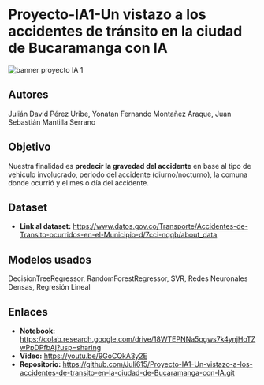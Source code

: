 # Proyecto-IA1-Un vistazo a los accidentes de tránsito en la ciudad de Bucaramanga con IA

![banner proyecto IA 1](https://github.com/user-attachments/assets/535c0a87-ac8a-4b6d-aa20-99a3630835ef)

## Autores

Julián David Pérez Uribe, Yonatan Fernando Montañez Araque, Juan Sebastián Mantilla Serrano

## Objetivo
Nuestra finalidad es **predecir la gravedad del accidente** en base al tipo de vehiculo involucrado, periodo del accidente (diurno/nocturno), la comuna donde ocurrió y el mes o día del accidente.

## Dataset
* **Link al dataset:** https://www.datos.gov.co/Transporte/Accidentes-de-Transito-ocurridos-en-el-Municipio-d/7cci-nqqb/about_data

## Modelos usados
DecisionTreeRegressor, RandomForestRegressor, SVR, Redes Neuronales Densas, Regresión Lineal

## Enlaces
* **Notebook:** https://colab.research.google.com/drive/18WTEPNNa5ogws7k4ynjHoTZwPpDPfbAj?usp=sharing
* **Video:** https://youtu.be/9GoCQkA3y2E
* **Repositorio:** https://github.com/Juli615/Proyecto-IA1-Un-vistazo-a-los-accidentes-de-transito-en-la-ciudad-de-Bucaramanga-con-IA.git
